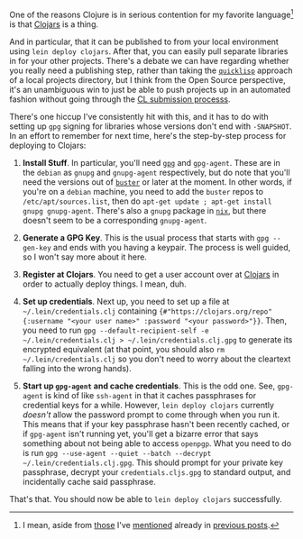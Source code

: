 One of the reasons Clojure is in serious contention for my favorite language[^i-mean-aside] is that [Clojars](https://clojars.org/) is a thing.

[^i-mean-aside]: I mean, aside from [those](/posts/recommendations) I've [mentioned](/posts/notes-on-clojure) already in [previous posts](/posts/even-more-notes-on-clojure).

And in particular, that it can be published to from your local environment using `lein deploy clojars`. After that, you can easily pull separate libraries in for your other projects. There's a debate we can have regarding whether you really need a publishing step, rather than taking the [`quicklisp`](https://www.quicklisp.org/beta/) approach of a local projects directory, but I think from the Open Source perspective, it's an unambiguous win to just be able to push projects up in an automated fashion without going through the [CL submission processs](https://github.com/quicklisp/quicklisp-projects/issues).

There's one hiccup I've consistently hit with this, and it has to do with setting up `gpg` signing for libraries whose versions don't end with `-SNAPSHOT`. In an effort to remember for next time, here's the step-by-step process for deploying to Clojars:

1. **Install Stuff**. In particular, you'll need [`gpg`](https://gnupg.org/) and `gpg-agent`. These are in the `debian` as `gnupg` and `gnupg-agent` respectively, but do note that you'll need the versions out of [`buster`](https://www.debian.org/releases/buster/) or later at the moment. In other words, if you're on a `debian` machine, you need to add the `buster` repos to `/etc/apt/sources.list`, then do `apt-get update ; apt-get install gnupg gnupg-agent`. There's also a `gnupg` package in [`nix`](https://nixos.org/nix/), but there doesn't seem to be a corresponding `gnupg-agent`.

2. **Generate a GPG Key**. This is the usual process that starts with `gpg --gen-key` and ends with you having a keypair. The process is well guided, so I won't say more about it here.

3. **Register at Clojars**. You need to get a user account over at [Clojars](https://clojars.org/) in order to actually deploy things. I mean, duh.

4. **Set up credentials**. Next up, you need to set up a file at `~/.lein/credentials.clj` containing `{#"https://clojars.org/repo" {:username "<your user name>" :password "<your password>"}}`. Then, you need to run `gpg --default-recipient-self -e ~/.lein/credentials.clj > ~/.lein/credentials.clj.gpg` to generate its encrypted equivalent (at that point, you should also `rm ~/.lein/credentials.clj` so you don't need to worry about the cleartext falling into the wrong hands).

5. **Start up `gpg-agent` and cache credentials**. This is the odd one. See, `gpg-agent` is kind of like `ssh-agent` in that it caches passphrases for credential keys for a while. However, `lein deploy clojars` currently _doesn't_ allow the password prompt to come through when you run it. This means that if your key passphrase hasn't been recently cached, or if `gpg-agent` isn't running yet, you'll get a bizarre error that says something about not being able to access `openpgp`. What you need to do is run `gpg --use-agent --quiet --batch --decrypt ~/.lein/credentials.clj.gpg`. This should prompt for your private key passphrase, decrypt your `credentials.cljs.gpg` to standard output, and incidentally cache said passphrase.

That's that. You should now be able to `lein deploy clojars` successfully.
